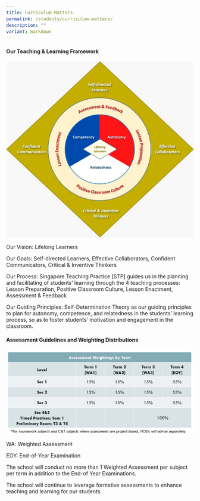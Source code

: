```yaml
---
title: Curriculum Matters
permalink: /students/curriculum-matters/
description: ""
variant: markdown
---
```

<h4>Our Teaching &amp; Learning Framework</h4>

![](/images/cca1_2023.jpg)
<p>Our Vision: Lifelong Learners</p>
<p>Our Goals: Self-directed Learners, Effective Collaborators, Confident Communicators, Critical &amp; Inventive Thinkers</p>
<p>Our Process: Singapore Teaching Practice [STP] guides us in the planning and facilitating of students’ learning through the 4 teaching processes: Lesson Preparation, Positive Classroom Culture, Lesson Enactment, Assessment &amp; Feedback</p>
<p>Our Guiding Principles: Self-Determination Theory as our guiding principles to plan for autonomy, competence, and relatedness in the students’ learning process, so as to foster students’ motivation and engagement in the classroom.</p>
<h4>Assessment Guidelines and Weighting Distributions</h4>

![](/images/assessment%20weightings.png)
<p>WA: Weighted Assessment</p>
<p>EOY: End-of-Year Examination</p>
<p>The school will conduct no more than 1 Weighted Assessment per subject per term in addition to the End-of Year Examinations.</p>
<p>The school will continue to leverage formative assessments to enhance teaching and learning for our students.</p>